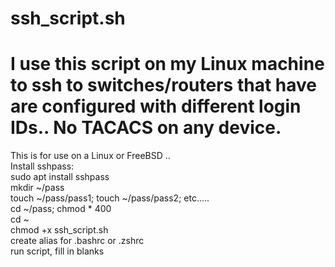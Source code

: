 # ssh_script.sh
#  I use this script on my Linux machine to ssh to switches/routers that have are configured with different login IDs.. No TACACS on any device.
This is for use on a Linux or FreeBSD .. <BR>
Install sshpass: <BR>
sudo apt install sshpass<BR>
mkdir ~/pass<BR>
touch ~/pass/pass1; touch ~/pass/pass2; etc.....<BR>
cd ~/pass; chmod * 400<BR>
cd ~<BR>
chmod +x ssh_script.sh<BR>
create alias for .bashrc or .zshrc<BR>
run script, fill in blanks<BR>
 
